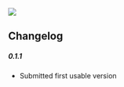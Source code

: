 [![](https://jitpack.io/v/RxViper/RxViper.svg)](https://jitpack.io/#RxViper/RxViper)

## Changelog
##### 0.1.1
* Submitted first usable version